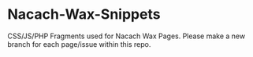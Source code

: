 # Nacach-Wax-Snippets
CSS/JS/PHP Fragments used for Nacach Wax Pages. Please make a new branch for each page/issue within this repo. 
